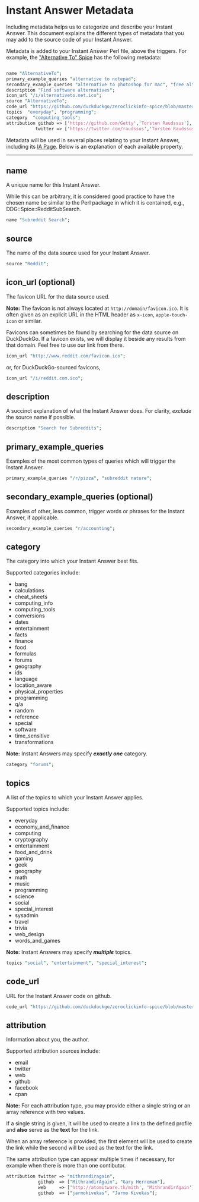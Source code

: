 # Instant Answer Metadata

Including metadata helps us to categorize and describe your Instant Answer. This document explains the different types of metadata that you may add to the source code of your Instant Answer.

Metadata is added to your Instant Answer Perl file, above the triggers. For example, the ["Alternative To" Spice](https://github.com/duckduckgo/zeroclickinfo-spice/blob/master/lib/DDG/Spice/AlternativeTo.pm) has the following metadata:

```perl

name "AlternativeTo";
primary_example_queries "alternative to notepad";
secondary_example_queries "alternative to photoshop for mac", "free alternative to spotify for windows";
description "Find software alternatives";
icon_url "/i/alternativeto.net.ico";
source "AlternativeTo";
code_url "https://github.com/duckduckgo/zeroclickinfo-spice/blob/master/lib/DDG/Spice/AlternativeTo.pm";
topics  "everyday", "programming";
category  "computing_tools";
attribution github => ['https://github.com/Getty','Torsten Raudssus'],
           twitter => ['https://twitter.com/raudssus','Torsten Raudssus'];
```

Metadata will be used in several places relating to your Instant Answer, including its [IA Page](https://duck.co/ia/view/alternative_to). Below is an explanation of each available property.

------

## name

A unique name for this Instant Answer.

While this can be arbitrary, it is considered good practice to have the chosen name be similar to the Perl package in which it is contained, e.g., DDG::Spice::RedditSubSearch.

```perl
name "Subreddit Search";
```

## source

The name of the data source used for your Instant Answer.

```perl
source "Reddit";
```

## icon_url (optional)

The favicon URL for the data source used.

**Note:** The favicon is not always located at `http://domain/favicon.ico`. It is often given as an explicit URL in the HTML header as `x-icon`, `apple-touch-icon` or similar.

Favicons can sometimes be found by searching for the data source on DuckDuckGo. If a favicon exists, we will display it beside any results from that domain. Feel free to use our link from there.

```perl
icon_url "http://www.reddit.com/favicon.ico";
```

or, for DuckDuckGo-sourced favicons,

```perl
icon_url "/i/reddit.com.ico";
```

## description

A succinct explanation of what the Instant Answer does. For clarity, *exclude* the source name if possible.

```perl
description "Search for Subreddits";
```

## primary_example_queries

Examples of the most common types of queries which will trigger the Instant Answer.

```perl
primary_example_queries "/r/pizza", "subreddit nature";
```

## secondary_example_queries (optional)

Examples of other, less common, trigger words or phrases for the Instant Answer, if applicable.

```perl
secondary_example_queries "r/accounting";
```

## category

The category into which your Instant Answer best fits.

<!-- /summary -->

Supported categories include:

- bang
- calculations
- cheat_sheets
- computing_info
- computing_tools
- conversions
- dates
- entertainment
- facts
- finance
- food
- formulas
- forums
- geography
- ids
- language
- location_aware
- physical_properties
- programming
- q/a
- random
- reference
- special
- software
- time_sensitive
- transformations

**Note:** Instant Answers may specify ***exactly one*** category.

```perl
category "forums";
```

## topics

A list of the topics to which your Instant Answer applies.

<!-- /summary -->

Supported topics include:

- everyday
- economy\_and\_finance
- computing
- cryptography
- entertainment
- food_and_drink
- gaming
- geek
- geography
- math
- music
- programming
- science
- social
- special_interest
- sysadmin
- travel
- trivia
- web_design
- words\_and\_games

**Note:** Instant Answers may specify ***multiple*** topics.

```perl
topics "social", "entertainment", "special_interest";
```

## code_url

URL for the Instant Answer code on github.

```perl
code_url "https://github.com/duckduckgo/zeroclickinfo-spice/blob/master/lib/DDG/Spice/RedditSubSearch.pm";
```

## attribution

Information about you, the author.

<!-- /summary -->

Supported attribution sources include:

- email
- twitter
- web
- github
- facebook
- cpan

**Note:** For each attribution type, you may provide either a single string or an array reference with two values.

If a single string is given, it will be used to create a link to the defined profile and **also** serve as the **text** for the link.

When an array reference is provided, the first element will be used to create the link while the second will be used as the text for the link.

The same attribution type can appear multiple times if necessary, for example when there is more than one contibutor.

```perl
attribution twitter => "mithrandiragain",
            github  => ["MithrandirAgain", "Gary Herreman"],
            web     => ['http://atomitware.tk/mith', 'MithrandirAgain'],
            github  => ["jarmokivekas", "Jarmo Kivekas"];
```

